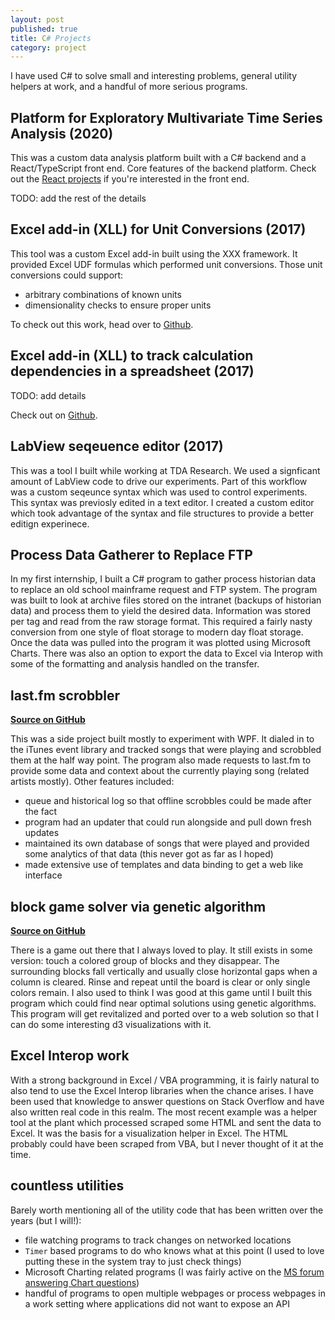```yaml
---
layout: post
published: true
title: C# Projects
category: project
---
```


I have used C# to solve small and interesting problems, general utility helpers at work, and a handful of more serious programs.

## Platform for Exploratory Multivariate Time Series Analysis (2020)

This was a custom data analysis platform built with a C# backend and a React/TypeScript front end. Core features of the backend platform. Check out the [React projects](/projects/react) if you're interested in the front end.

TODO: add the rest of the details

## Excel add-in (XLL) for Unit Conversions (2017)

This tool was a custom Excel add-in built using the XXX framework. It provided Excel UDF formulas which performed unit conversions. Those unit conversions could support:

- arbitrary combinations of known units
- dimensionality checks to ensure proper units

To check out this work, head over to [Github](https://github.com/byronwall/excel-unit-converter).

## Excel add-in (XLL) to track calculation dependencies in a spreadsheet (2017)

TODO: add details

Check out on [Github](https://github.com/byronwall/excel-formula-tracking).

## LabView seqeuence editor (2017)

This was a tool I built while working at TDA Research. We used a signficant amount of LabView code to drive our experiments. Part of this workflow was a custom seqeunce syntax which was used to control experiments. This syntax was previosly edited in a text editor. I created a custom editor which took advantage of the syntax and file structures to provide a better editign experinece.

## Process Data Gatherer to Replace FTP

In my first internship, I built a C# program to gather process historian data to replace an old school mainframe request and FTP system. The program was built to look at archive files stored on the intranet (backups of historian data) and process them to yield the desired data. Information was stored per tag and read from the raw storage format. This required a fairly nasty conversion from one style of float storage to modern day float storage. Once the data was pulled into the program it was plotted using Microsoft Charts. There was also an option to export the data to Excel via Interop with some of the formatting and analysis handled on the transfer.

## last.fm scrobbler

[**Source on GitHub**](https://github.com/byronwall/last-fm-scrobbler)

This was a side project built mostly to experiment with WPF. It dialed in to the iTunes event library and tracked songs that were playing and scrobbled them at the half way point. The program also made requests to last.fm to provide some data and context about the currently playing song (related artists mostly). Other features included:

- queue and historical log so that offline scrobbles could be made after the fact
- program had an updater that could run alongside and pull down fresh updates
- maintained its own database of songs that were played and provided some analytics of that data (this never got as far as I hoped)
- made extensive use of templates and data binding to get a web like interface

## block game solver via genetic algorithm

[**Source on GitHub**](https://github.com/byronwall/BlockGameSolver)

There is a game out there that I always loved to play. It still exists in some version: touch a colored group of blocks and they disappear. The surrounding blocks fall vertically and usually close horizontal gaps when a column is cleared. Rinse and repeat until the board is clear or only single colors remain. I also used to think I was good at this game until I built this program which could find near optimal solutions using genetic algorithms. This program will get revitalized and ported over to a web solution so that I can do some interesting d3 visualizations with it.

## Excel Interop work

With a strong background in Excel / VBA programming, it is fairly natural to also tend to use the Excel Interop libraries when the chance arises. I have been used that knowledge to answer questions on Stack Overflow and have also written real code in this realm. The most recent example was a helper tool at the plant which processed scraped some HTML and sent the data to Excel. It was the basis for a visualization helper in Excel. The HTML probably could have been scraped from VBA, but I never thought of it at the time.

## countless utilities

Barely worth mentioning all of the utility code that has been written over the years (but I will!):

- file watching programs to track changes on networked locations
- `Timer` based programs to do who knows what at this point (I used to love putting these in the system tray to just check things)
- Microsoft Charting related programs (I was fairly active on the [MS forum answering Chart questions](https://social.msdn.microsoft.com/profile/byron%20wall/?ws=usercard-mini))
- handful of programs to open multiple webpages or process webpages in a work setting where applications did not want to expose an API
